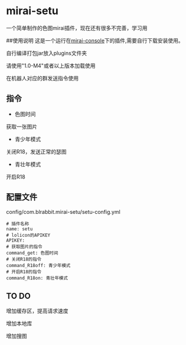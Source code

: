 # mirai-setu
一个简单制作的色图mirai插件，现在还有很多不完善，学习用

##使用说明
这是一个运行在[mirai-console](https://github.com/mamoe/mirai-console)下的插件,需要自行下载安装使用。

自行编译打包jar放入plugins文件夹

请使用"1.0-M4"或者以上版本加载使用

在机器人对应的群发送指令使用
## 指令
* 色图时间

获取一张图片
* 青少年模式

关闭R18，发送正常的瑟图
* 青壮年模式

开启R18

## 配置文件
config/com.blrabbit.mirai-setu/setu-config.yml

    # 插件名称
    name: setu       
    # lolicon的APIKEY          
    APIKEY:   
    # 获取图片的指令         
    command_get: 色图时间
    # 关闭R18的指令
    command_R18off: 青少年模式
    # 开启R18的指令
    command_R18on: 青壮年模式

## TO DO
增加缓存区，提高请求速度

增加本地库

增加搜图

    

